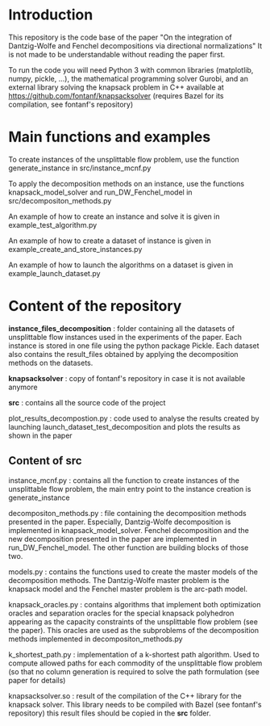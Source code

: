 # Introduction

This repository is the code base of the paper "On the integration of Dantzig-Wolfe and Fenchel decompositions via directional normalizations"
It is not made to be understandable without reading the paper first.

To run the code you will need Python 3 with common libraries (matplotlib, numpy, pickle, ...), the mathematical programming solver Gurobi, and an external library solving the knapsack problem in C++ available at https://github.com/fontanf/knapsacksolver (requires Bazel for its compilation, see fontanf's repository)


# Main functions and examples

To create instances of the unsplittable flow problem, use the function generate_instance in src/instance_mcnf.py

To apply the decomposition methods on an instance, use the functions knapsack_model_solver and run_DW_Fenchel_model in src/decompositon_methods.py

An example of how to create an instance and solve it is given in example_test_algorithm.py

An example of how to create a dataset of instance is given in example_create_and_store_instances.py

An example of how to launch the algorithms on a dataset is given in example_launch_dataset.py


# Content of the repository

**instance_files_decomposition** : folder containing all the datasets of unsplittable flow instances used in the experiments of the paper. Each instance is stored in one file using the python package Pickle. Each dataset also contains the result_files obtained by applying the decomposition methods on the datasets.

**knapsacksolver** : copy of fontanf's repository in case it is not available anymore

**src** : contains all the source code of the project

plot_results_decompostion.py : code used to analyse the results created by launching launch_dataset_test_decomposition and plots the results as shown in the paper


## Content of **src**

instance_mcnf.py : contains all the function to create instances of the unsplittable flow problem, the main entry point to the instance creation is generate_instance

decompositon_methods.py : file containing the decomposition methods presented in the paper. Especially, Dantzig-Wolfe decomposition is implemented in knapsack_model_solver. Fenchel decomposition and the new decomposition presented in the paper are implemented in run_DW_Fenchel_model. The other function are building blocks of those two.

models.py : contains the functions used to create the master models of the decomposition methods. The Dantzig-Wolfe master problem is the knapsack model and the Fenchel master problem is the arc-path model.

knapsack_oracles.py : contains algorithms that implement both optimization oracles and separation oracles for the special knapsack polyhedron appearing as the capacity constraints of the unsplittable flow problem (see the paper). This oracles are used as the subproblems of the decomposition methods implemented in decompositon_methods.py

k_shortest_path.py : implementation of a k-shortest path algorithm. Used to compute allowed paths for each commodity of the unsplittable flow problem (so that no column generation is required to solve the path formulation (see paper for details)

knapsacksolver.so : result of the compilation of the C++ library for the knapsack solver. This library needs to be compiled with Bazel (see fontanf's repository) this result files should be copied in the **src** folder.

